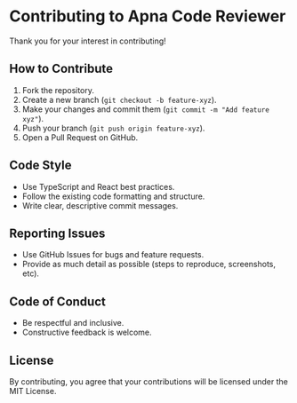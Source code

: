 # Contributing to Apna Code Reviewer

Thank you for your interest in contributing!

## How to Contribute
1. Fork the repository.
2. Create a new branch (`git checkout -b feature-xyz`).
3. Make your changes and commit them (`git commit -m "Add feature xyz"`).
4. Push your branch (`git push origin feature-xyz`).
5. Open a Pull Request on GitHub.

## Code Style
- Use TypeScript and React best practices.
- Follow the existing code formatting and structure.
- Write clear, descriptive commit messages.

## Reporting Issues
- Use GitHub Issues for bugs and feature requests.
- Provide as much detail as possible (steps to reproduce, screenshots, etc).

## Code of Conduct
- Be respectful and inclusive.
- Constructive feedback is welcome.

## License
By contributing, you agree that your contributions will be licensed under the MIT License.
